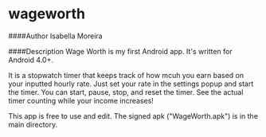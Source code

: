 wageworth
=========

####Author
Isabella Moreira

####Description
Wage Worth is my first Android app. It's written for Android 4.0+.

It is a stopwatch timer that keeps track of how mcuh you earn based on your inputted hourly rate. 
Just set your rate in the settings popup and start the timer. You can start, pause, stop, and reset the timer. See the actual timer counting while your income increases!

This app is free to use and edit. The signed apk ("WageWorth.apk") is in the main directory.

